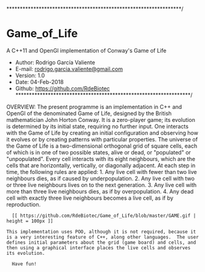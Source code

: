 *****************************************************************/
# Game_of_Life
A C++11 and OpenGl implementation of Conway's Game of Life

  * Author: Rodrigo García Valiente
  * E-mail: rodrigo.garcia.valiente@gmail.com
  * Version: 1.0
  * Date: 04-Feb-2018
  * Github: https://github.com/RdeBiotec
*****************************************************************/

OVERVIEW:
    The present programme is an implementation in C++ and OpenGl of the denominated Game of Life, designed by the British mathematician John Horton Conway. It is a zero-player game; its evolution is determined by its initial state, requiring no further input. One interacts with the Game of Life by creating an initial configuration and observing how it evolves or by creating patterns with particular properties. The universe of the Game of Life is a two-dimensional orthogonal grid of square cells, each of which is in one of two possible states, alive or dead, or "populated" or "unpopulated". Every cell interacts with its eight neighbours, which are the cells that are horizontally, vertically, or diagonally adjacent. 
    At each step in time, the following rules are applied:
      1. Any live cell with fewer than two live neighbours dies, as if caused by underpopulation.
      2. Any live cell with two or three live neighbours lives on to the next generation.
      3. Any live cell with more than three live neighbours dies, as if by overpopulation.
      4. Any dead cell with exactly three live neighbours becomes a live cell, as if by reproduction.
      
      
      [[ https://github.com/RdeBiotec/Game_of_Life/blob/master/GAME.gif | height = 100px ]]

    This implementation uses POO, although it is not required, because it is a very interesting feature of C++, along other languages.  The user defines initial parameters about the grid (game board) and cells, and then using a graphical interface places the live cells and observes its evolution.

      Have fun!
